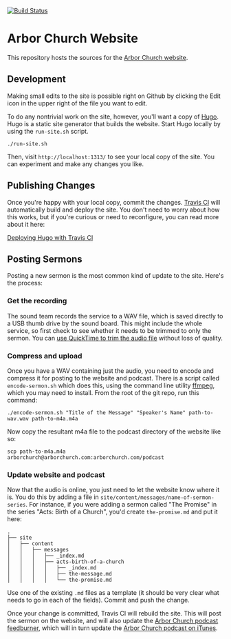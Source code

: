 [![Build Status](https://travis-ci.org/arborchurch/arbor-web.svg?branch=master)](https://travis-ci.org/arborchurch/arbor-web)

# Arbor Church Website

This repository hosts the sources for the [Arbor Church website](https://www.arborchurch.com/). 

## Development

Making small edits to the site is possible right on Github by clicking the Edit icon in the upper right of the file you want to edit.

To do any nontrivial work on the site, however, you'll want a copy of [Hugo](https://gohugo.io). Hugo is a static site generator that builds the website. Start Hugo locally by using the `run-site.sh` script.

    ./run-site.sh

Then, visit `http://localhost:1313/` to see your local copy of the site. You can experiment and make any changes you like. 

## Publishing Changes

Once you're happy with your local copy, commit the changes. [Travis CI](https://travis-ci.org/) will automatically build and deploy the site. You don't need to worry about how this works, but if you're curious or need to reconfigure, you can read more about it here:

[Deploying Hugo with Travis CI](https://jmcphers.github.io/hugo/web/development/2016/11/09/hugo-and-travis.html)

## Posting Sermons

Posting a new sermon is the most common kind of update to the site. Here's the process:

### Get the recording

The sound team records the service to a WAV file, which is saved directly to a USB thumb drive by the sound board. This might include the whole service, so first check to see whether it needs to be trimmed to only the sermon. You can [use QuickTime to trim the audio file](https://support.apple.com/en-us/HT201066) without loss of quality.

### Compress and upload

Once you have a WAV containing just the audio, you need to encode and compress it for posting to the website and podcast. There is a script called `encode-sermon.sh` which does this, using the command line utility [ffmpeg](https://ffmpeg.org/), which you may need to install. From the root of the git repo, run this command:

    ./encode-sermon.sh "Title of the Message" "Speaker's Name" path-to-wav.wav path-to-m4a.m4a

Now copy the resultant m4a file to the podcast directory of the website like so:

    scp path-to-m4a.m4a arborchurch@arborchurch.com:arborchurch.com/podcast

### Update website and podcast

Now that the audio is online, you just need to let the website know where it is. You do this by adding a file in `site/content/messages/name-of-sermon-series`. For instance, if you were adding a sermon called "The Promise" in the series "Acts: Birth of a Church", you'd create `the-promise.md` and put it here:

    .
    ├── site
    │   ├── content
    │   │   ├── messages
    │   │   │   ├── _index.md
    │   │   │   ├── acts-birth-of-a-church
    │   │   │   │   ├── _index.md
    │   │   │   │   ├── the-message.md
    │   │   │   │   └── the-promise.md

Use one of the existing `.md` files as a template (it should be very clear what needs to go in each of the fields).  Commit and push the change.

Once your change is committed, Travis CI will rebuild the site. This will post the sermon on the website, and will also update the [Arbor Church podcast feedburner](https://feeds.feedburner.com/ArborChurch), which will in turn update the [Arbor Church podcast on iTunes](https://itunes.apple.com/us/podcast/arbor-church/id1204135740). 
